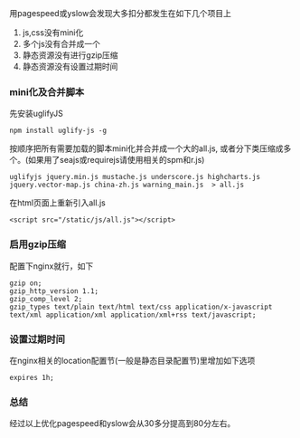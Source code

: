用pagespeed或yslow会发现大多扣分都发生在如下几个项目上

1. js,css没有mini化
1. 多个js没有合并成一个
1. 静态资源没有进行gzip压缩
1. 静态资源没有设置过期时间

### mini化及合并脚本

先安装uglifyJS

    npm install uglify-js -g

按顺序把所有需要加载的脚本mini化并合并成一个大的all.js, 或者分下类压缩成多个。(如果用了seajs或requirejs请使用相关的spm和r.js)

    uglifyjs jquery.min.js mustache.js underscore.js highcharts.js jquery.vector-map.js china-zh.js warning_main.js  > all.js

在html页面上重新引入all.js

    <script src="/static/js/all.js"></script> 


### 启用gzip压缩

配置下nginx就行，如下

    gzip on;
    gzip_http_version 1.1;
    gzip_comp_level 2;
    gzip_types text/plain text/html text/css application/x-javascript text/xml application/xml application/xml+rss text/javascript;

### 设置过期时间

在nginx相关的location配置节(一般是静态目录配置节)里增加如下选项

    expires 1h;


### 总结

经过以上优化pagespeed和yslow会从30多分提高到80分左右。
